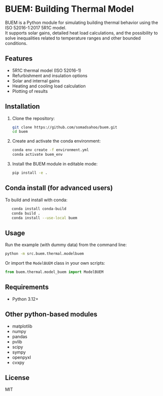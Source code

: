 # BUEM: Building Thermal Model

BUEM is a Python module for simulating building thermal behavior using the ISO 52016-1:2017 5R1C model.  
It supports solar gains, detailed heat load calculations, and the possibility to solve inequalities 
related to temperature ranges and other bounded conditions.

## Features

- 5R1C thermal model (ISO 52016-1)
- Refurbishment and insulation options
- Solar and internal gains
- Heating and cooling load calculation
- Plotting of results

## Installation

1. Clone the repository:
   ```bash
   git clone https://github.com/somadsahoo/buem.git
   cd buem
   ```

2. Create and activate the conda environment:
   ```bash
   conda env create -f environment.yml
   conda activate buem_env
   ```

3. Install the BUEM module in editable mode:
   ```bash
   pip install -e .
   ```

## Conda install (for advanced users)

To build and install with conda:

```bash
   conda install conda-build
   conda build .
   conda install --use-local buem
```


## Usage

Run the example (with dummy data) from the command line:
```bash
python -m src.buem.thermal.modelbuem
```

Or import the `ModelBUEM` class in your own scripts:
```python
from buem.thermal.model_buem import ModelBUEM
```

## Requirements

- Python 3.12+

Other python-based modules
--------------------------
- matplotlib
- numpy
- pandas
- pvlib
- scipy
- sympy
- openpyxl
- cvxpy

## License

MIT
